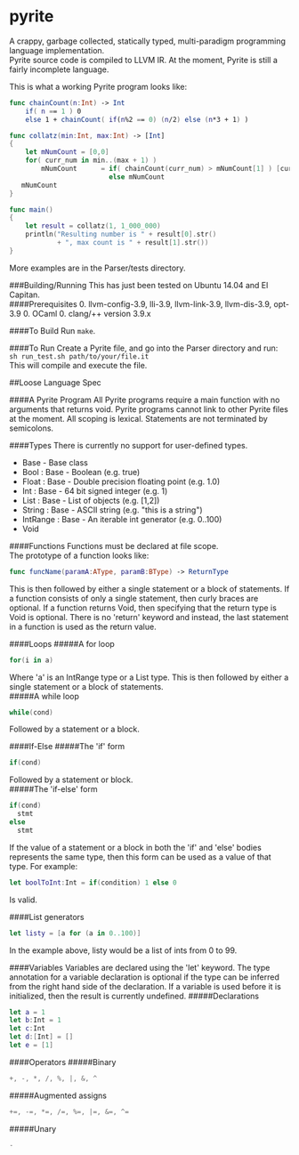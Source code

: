 # pyrite
A crappy, garbage collected, statically typed, multi-paradigm programming language implementation.    
Pyrite source code is compiled to LLVM IR. At the moment, Pyrite is still a fairly incomplete language.

This is what a working Pyrite program looks like:
```swift
func chainCount(n:Int) -> Int
    if( n == 1 ) 0 
    else 1 + chainCount( if(n%2 == 0) (n/2) else (n*3 + 1) )

func collatz(min:Int, max:Int) -> [Int]
{
    let mNumCount = [0,0]
    for( curr_num in min..(max + 1) )
        mNumCount      = if( chainCount(curr_num) > mNumCount[1] ) [curr_num, chainCount(curr_num)] 
                         else mNumCount
   mNumCount
}

func main()
{
    let result = collatz(1, 1_000_000)
    println("Resulting number is " + result[0].str()
            + ", max count is " + result[1].str())
}
```

More examples are in the Parser/tests directory.

###Building/Running
This has just been tested on Ubuntu 14.04 and El Capitan.  
####Prerequisites
 0. llvm-config-3.9, lli-3.9, llvm-link-3.9, llvm-dis-3.9, opt-3.9
 0. OCaml
 0. clang/++ version 3.9.x
 
####To Build
 Run ```make```.
  
####To Run
 Create a Pyrite file, and go into the Parser directory and run:  
 ```sh run_test.sh path/to/your/file.it```  
 This will compile and execute the file.

##Loose Language Spec

####A Pyrite Program
All Pyrite programs require a main function with no arguments that returns void.
Pyrite programs cannot link to other Pyrite files at the moment. All scoping is lexical.
Statements are not terminated by semicolons.

####Types
There is currently no support for user-defined types.
 * Base - Base class
 * Bool : Base - Boolean (e.g. true)
 * Float : Base - Double precision floating point (e.g. 1.0)
 * Int : Base - 64 bit signed integer (e.g. 1)
 * List<T> : Base - List of objects (e.g. [1,2])
 * String : Base - ASCII string (e.g. "this is a string")
 * IntRange : Base - An iterable int generator (e.g. 0..100)
 * Void

####Functions
Functions must be declared at file scope.  
The prototype of a function looks like:    
```swift
func funcName(paramA:AType, paramB:BType) -> ReturnType
```
This is then followed by either a single statement or a block of statements.
If a function consists of only a single statement, then curly braces are optional.
If a function returns Void, then specifying that the return type is Void is optional.
There is no 'return' keyword and instead, the last statement in a function is used as the return value.

####Loops
#####A for loop
```swift
for(i in a)
```
Where 'a' is an IntRange type or a List type.
This is then followed by either a single statement or a block of statements.  
#####A while loop
```swift
while(cond)
```
Followed by a statement or a block.

####If-Else
#####The 'if' form
```swift
if(cond)
```
Followed by a statement or block.  
#####The 'if-else' form
```swift
if(cond)
  stmt
else
  stmt
```
If the value of a statement or a block in both the 'if' and 'else' bodies represents the same type,
then this form can be used as a value of that type. For example:
```swift
let boolToInt:Int = if(condition) 1 else 0
```
Is valid.

####List generators
```swift
let listy = [a for (a in 0..100)]
```
In the example above, listy would be a list of ints from 0 to 99.

####Variables
Variables are declared using the 'let' keyword.
The type annotation for a variable declaration is optional if the type can be inferred
from the right hand side of the declaration. If a variable is used before it is initialized,
then the result is currently undefined.
#####Declarations
```swift
let a = 1
let b:Int = 1
let c:Int
let d:[Int] = []
let e = [1]
```

####Operators
#####Binary
```swift
+, -, *, /, %, |, &, ^
```
#####Augmented assigns
```swift
+=, -=, *=, /=, %=, |=, &=, ^=
```
#####Unary
```swift
-
```
